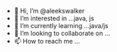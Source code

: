 - 👋 Hi, I’m @aleekswalker
- 👀 I’m interested in ...java, js
- 🌱 I’m currently learning ...java/js
- 💞️ I’m looking to collaborate on ...
- 📫 How to reach me ...

<!---
aleekswalker/aleekswalker is a ✨ special ✨ repository because its `README.md` (this file) appears on your GitHub profile.
You can click the Preview link to take a look at your changes.
--->
